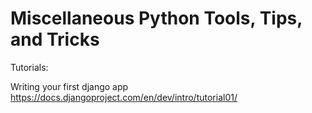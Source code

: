 Miscellaneous Python Tools, Tips, and Tricks
============================================

Tutorials:

Writing your first django app
https://docs.djangoproject.com/en/dev/intro/tutorial01/

